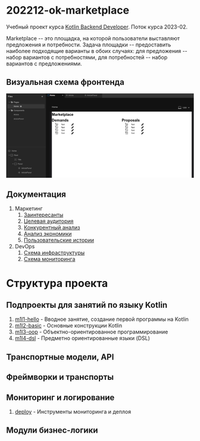 # 202212-ok-marketplace

Учебный проект курса
[Kotlin Backend Developer](https://otus.ru/lessons/kotlin/?int_source=courses_catalog&int_term=programming).
Поток курса 2023-02.

Marketplace -- это площадка, на которой пользователи выставляют предложения и потребности. Задача
площадки -- предоставить наиболее подходящие варианты в обоих случаях: для предложения -- набор вариантов с
потребностями, для потребностей -- набор вариантов с предложениями.

## Визуальная схема фронтенда

![Макет фронта](imgs/design-layout.png)

## Документация

1. Маркетинг
    1. [Заинтересанты](./docs/01-marketing/02-stakeholders.md)
    2. [Целевая аудитория](./docs/01-marketing/01-target-audience.md)
    3. [Конкурентный анализ](./docs/01-marketing/03-concurrency.md)
    4. [Анализ экономики](./docs/01-marketing/04-economy.md)
    5. [Пользовательские истории](./docs/01-marketing/05-user-stories.md)
2. DevOps
    1. [Схема инфраструктуры](./docs/02-devops/01-infrastruture.md)
    2. [Схема мониторинга](./docs/02-devops/02-monitoring.md)

[//]: # (3. Тесты)

[//]: # (4. Архитектура)

[//]: # (    1. [Компонентная схема]&#40;./docs/04-architecture/01-arch.md&#41;)

[//]: # (    2. [Интеграционная схема]&#40;./docs/04-architecture/02-integration.md&#41;)

[//]: # (    3. [Описание API]&#40;./docs/04-architecture/03-api.md&#41;)

# Структура проекта

## Подпроекты для занятий по языку Kotlin

1. [m1l1-hello](m1l1-hello) - Вводное занятие, создание первой программы на Kotlin
1. [m1l2-basic](m1l2-basic) - Основные конструкции Kotlin
2. [m1l3-oop](m1l3-oop) - Объектно-ориентированное программирование
3. [m1l4-dsl](m1l4-dsl) - Предметно ориентированные языки (DSL)

## Транспортные модели, API

[//]: # (1. [specs]&#40;specs&#41; - описание API в форме OpenAPI-спецификаций)

[//]: # (2. [ok-marketplace-api-v1-jackson]&#40;ok-marketplace-api-v1-jackson&#41; - Генерация первой версии транспортных модеелй с)

[//]: # (   Jackson)

[//]: # (3. [ok-marketplace-api-v2-kmp]&#40;ok-marketplace-api-v2-kmp&#41; - Генерация второй версии транспортных моделей с KMP)

[//]: # (4. [ok-marketplace-api-log1]&#40;ok-marketplace-api-log1&#41; - Генерация первой версии моделей логирования)

[//]: # (5. [ok-marketplace-common]&#40;ok-marketplace-common&#41; - модуль с общими классами для модулей проекта. В частности, там)

[//]: # (   располагаются внутренние модели и контекст.)

[//]: # (6. [ok-marketplace-mappers-v1]&#40;ok-marketplace-mappers-v1&#41; - Мапер между внутренними моделями и моделями API v1)

[//]: # (7. [ok-marketplace-mappers-v2]&#40;ok-marketplace-mappers-v2&#41; - Мапер между внутренними моделями и моделями API v2)

[//]: # (8. [ok-marketplace-mappers-log1]&#40;ok-marketplace-mappers-log1&#41; - Мапер между внутренними моделями и моделями логирования)

[//]: # (   первой версии)

## Фреймворки и транспорты

[//]: # (1. [ok-marketplace-app-spring]&#40;ok-marketplace-app-spring&#41; - Приложение на Spring Framework)

[//]: # (2. [ok-marketplace-app-ktor]&#40;ok-marketplace-app-ktor&#41; - Приложение на Ktor JVM/Native)

[//]: # (3. [ok-marketplace-app-serverless]&#40;ok-marketplace-app-serverless&#41; - Приложение для Yandex.Cloud lambda)

[//]: # (4. [ok-marketplace-app-rabbit]&#40;ok-marketplace-app-rabbit&#41; - Микросервис на RabbitMQ)

[//]: # (5. [ok-marketplace-app-kafka]&#40;ok-marketplace-app-kafka&#41; - Микросервис на Kafka)

## Мониторинг и логирование

1. [deploy](deploy) - Инструменты мониторинга и деплоя

[//]: # (2. [ok-marketplace-lib-logging-common]&#40;ok-marketplace-lib-logging-common&#41; - Общие объявления для логирования)

[//]: # (3. [ok-marketplace-lib-logging-kermit]&#40;ok-marketplace-lib-logging-kermit&#41; - Библиотека логирования на базе библиотеки)

[//]: # (   Kermit)

[//]: # (4. [ok-marketplace-lib-logging-logback]&#40;ok-marketplace-lib-logging-logback&#41; - Библиотека логирования на базе библиотеки)

[//]: # (   Logback)

## Модули бизнес-логики

[//]: # (1. [ok-marketplace-stubs]&#40;ok-marketplace-stubs&#41; - Стабы для ответов сервиса)

[//]: # (1. [ok-marketplace-biz]&#40;ok-marketplace-biz&#41; - Модуль бизнес-логики приложения)

[//]: # ()

[//]: # (## Хранение, репозитории, базы данных)

[//]: # ()

[//]: # (1. [ok-marketplace-repo-tests]&#40;ok-marketplace-repo-tests&#41; - Базовые тесты для репозиториев всех баз данных)

[//]: # (2. [ok-marketplace-repo-inmemory]&#40;ok-marketplace-repo-inmemory&#41; - Репозиторий на базе кэша в памяти для тестирования)

[//]: # (3. [ok-marketplace-repo-postgresql]&#40;ok-marketplace-repo-postgresql&#41; - Репозиторий на базе PostgreSQL)

[//]: # (4. [ok-marketplace-repo-cassandra]&#40;ok-marketplace-repo-cassandra&#41; - Репозиторий на базе Cassandra)

[//]: # (5. [ok-marketplace-repo-gremlin]&#40;ok-marketplace-repo-gremlin&#41; - Репозиторий на базе Apache TinkerPop Gremlin и ArcadeDb)

[//]: # (### Функции &#40;эндпониты&#41;)

[//]: # ()

[//]: # (1. CRUDS &#40;create, read, update, delete, search&#41; для объявлений &#40;ad&#41;)

[//]: # (1. ad.offers &#40;опционально&#41;)

[//]: # ()

[//]: # (### Описание сущности ad)

[//]: # ()

[//]: # (1. Info)

[//]: # (    1. Title)

[//]: # (    2. Description)

[//]: # (    3. Owner)

[//]: # (    4. Visibility)

[//]: # (2. DealSide: Demand/Supply)

[//]: # (3. ProductType &#40;гаечный ключ, ...&#41;)

[//]: # (4. ProductId - идентификатор модели товара)
